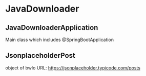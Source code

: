 # JavaDownloader

## JavaDownloaderApplication
Main class which includes @SpringBootApplication

## JsonplaceholderPost
object of bwlo URL:
https://jsonplaceholder.typicode.com/posts 
